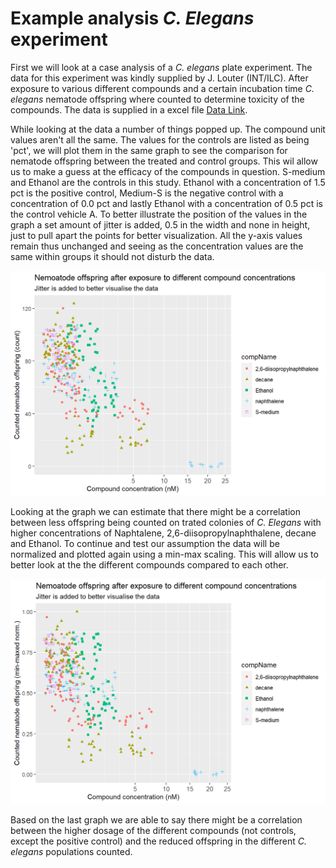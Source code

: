 # Example analysis *C. Elegans* experiment





First we will look at a case analysis of a *C. elegans* plate experiment. The data for this experiment was kindly supplied by J. Louter (INT/ILC). After exposure to various different compounds and a certain incubation time *C. elegans* nematode offspring where counted to determine toxicity of the compounds. The data is supplied in a excel file [Data Link](https://github.com/DataScienceILC/tlsc-dsfb26v-20_workflows/raw/main/data/CE.LIQ.FLOW.062_Tidydata.xlsx).

While looking at the data a number of things popped up. The compound unit values aren't all the same. The values for the controls are listed as being 'pct', we will plot them in the same graph to see the comparison for nematode offspring between the treated and control groups. This wil allow us to make a guess at the efficacy of the compounds in question. S-medium and Ethanol are the controls in this study. Ethanol with a concentration of 1.5 pct is the positive control, Medium-S is the  negative control with a concentration of 0.0 pct and lastly Ethanol with a concentration of 0.5 pct is the control vehicle A. To better illustrate the position of the values in the graph a set amount of jitter is added, 0.5 in the width and none in height, just to pull apart the points for better visualization. All the y-axis values remain thus unchanged and seeing as the concentration values are the same within groups it should not disturb the data.   


<img src="01-intro_files/figure-html/unnamed-chunk-2-1.png" width="672" />

Looking at the graph we can estimate that there might be a correlation between less offspring being counted on trated colonies of *C. Elegans* with higher concentrations of Naphtalene, 2,6-diisopropylnaphthalene, decane and Ethanol. To continue and test our assumption the data will be normalized and plotted again using a min-max scaling. This will allow us to better look at the the different compounds compared to each other. 

<img src="01-intro_files/figure-html/unnamed-chunk-3-1.png" width="672" />

Based on the last graph we are able to say there might be a correlation between the higher dosage of the different compounds (not controls, except the positive control) and the reduced offspring in the different *C. elegans* populations counted.

